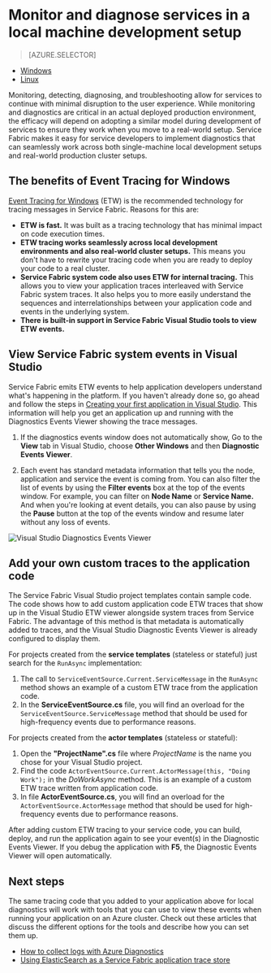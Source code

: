 <properties
   pageTitle="Locally monitor and diagnose services written with Azure Service Fabric | Microsoft Azure"
   description="Learn how to monitor and diagnose your services written using Microsoft Azure Service Fabric on a local development machine."
   services="service-fabric"
   documentationCenter=".net"
   authors="ms-toddabel"
   manager="timlt"
   editor=""/>

<tags
   ms.service="service-fabric"
   ms.devlang="dotnet"
   ms.topic="article"
   ms.tgt_pltfrm="NA"
   ms.workload="NA"
   ms.date="09/06/2016"
   ms.author="toddabel"/>


# Monitor and diagnose services in a local machine development setup


> [AZURE.SELECTOR]
- [Windows](service-fabric-diagnostics-how-to-monitor-and-diagnose-services-locally.md)
- [Linux](service-fabric-diagnostics-how-to-monitor-and-diagnose-services-locally-linux.md)

Monitoring, detecting, diagnosing, and troubleshooting allow for services to continue with minimal disruption to the user experience. While monitoring and diagnostics are critical in an actual deployed production environment, the efficacy will depend on adopting a similar model during development of services to ensure they work when you move to a real-world setup. Service Fabric makes it easy for service developers to implement diagnostics that can seamlessly work across both single-machine local development setups and real-world production cluster setups.

## The benefits of Event Tracing for Windows
[Event Tracing for Windows](https://msdn.microsoft.com/library/windows/desktop/bb968803.aspx) (ETW) is the recommended technology for tracing messages in Service Fabric. Reasons for this are:

* **ETW is fast.** It was built as a tracing technology that has minimal impact on code execution times.
* **ETW tracing works seamlessly across local development environments and also real-world cluster setups.** This  means you don't have to rewrite your tracing code when you are ready to deploy your code to a real cluster.
* **Service Fabric system code also uses ETW for internal tracing.** This allows you to view your application traces interleaved with Service Fabric system traces. It also helps you to more easily understand the sequences and interrelationships between your application code and events in the underlying system.
* **There is built-in support in Service Fabric Visual Studio tools to view ETW events.**


## View Service Fabric system events in Visual Studio

Service Fabric emits ETW events to help application developers understand what's happening in the platform. If you haven't already done so, go ahead and follow the steps in [Creating your first application in Visual Studio](service-fabric-create-your-first-application-in-visual-studio.md). This information will help you get an application up and running with the Diagnostics Events Viewer showing the trace messages.

1. If the diagnostics events window does not automatically show, Go to the **View** tab in Visual Studio, choose **Other Windows** and then **Diagnostic Events Viewer**.

2. Each event has standard metadata information that tells you the node, application and service the event is coming from. You can also filter the list of events by using the **Filter events** box at the top of the events window. For example, you can filter on **Node Name** or **Service Name.** And when you're looking at event details, you can also pause by using the **Pause** button at the top of the events window and resume later without any loss of events.

  ![Visual Studio Diagnostics Events Viewer](./media/service-fabric-diagnostics-how-to-monitor-and-diagnose-services-locally/DiagEventsExamples2.png)

## Add your own custom traces to the application code
The Service Fabric Visual Studio project templates contain sample code. The code shows how to add custom application code ETW traces that show up in the Visual Studio ETW viewer alongside system traces from Service Fabric. The advantage of this method is that metadata is automatically added to traces, and the Visual Studio Diagnostic Events Viewer is already configured to display them.

For projects created from the **service templates** (stateless or stateful) just search for the `RunAsync` implementation:

1. The call to `ServiceEventSource.Current.ServiceMessage` in the `RunAsync` method shows an example of a custom ETW trace from the application code.
2. In the **ServiceEventSource.cs** file, you will find an overload for the `ServiceEventSource.ServiceMessage` method that should be used for high-frequency events due to performance reasons.

For projects created from the **actor templates** (stateless or stateful):

1. Open the **"ProjectName".cs** file where *ProjectName* is the name you chose for your Visual Studio project.  
2. Find the code `ActorEventSource.Current.ActorMessage(this, "Doing Work");` in the *DoWorkAsync* method.  This is an example of a custom ETW trace written from application code.  
3. In file **ActorEventSource.cs**, you will find an overload for the `ActorEventSource.ActorMessage` method that should be used for high-frequency events due to performance reasons.

After adding custom ETW tracing to your service code, you can build, deploy, and run the application again to see your event(s) in the Diagnostic Events Viewer. If you debug the application with **F5**, the Diagnostic Events Viewer will open automatically.

## Next steps
The same tracing code that you added to your application above for local diagnostics will work with tools that you can use to view these events when running your application on an Azure cluster. Check out these articles that discuss the different options for the tools and describe how you can set them up.
* [How to collect logs with Azure Diagnostics](service-fabric-diagnostics-how-to-setup-wad.md)
* [Using ElasticSearch as a Service Fabric application trace store](service-fabric-diagnostic-how-to-use-elasticsearch.md)

